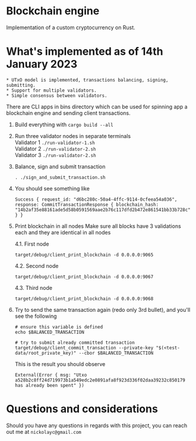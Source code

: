 # Blockchain engine
Implementation of a custom cryptocurrency on Rust.

# What's implemented as of 14th January 2023
    * UTxO model is implemented, transactions balancing, signing, submitting.
    * Support for multiple validators.
    * Simple consensus between validators.

There are CLI apps in bins directory which can be used for spinning app a blockchain engine and sending client transactions.

1. Build everything with ```cargo build --all```

2. Run three validator nodes in separate terminals \
Validator 1 `./run-validator-1.sh` \
Validator 2 `./run-validator-2.sh` \
Validator 3 `./run-validator-2.sh`

1. Balance, sign and submit transaction
    ```
    . ./sign_and_submit_transaction.sh
    ```
2. You should see something like 
    ```
    Success { request_id: "d6bc280c-50a4-4ffc-9114-0cfeea54a036", response: CommitTransactionResponse { blockchain_hash: "14b2af35e88161ade5d58b0591569aae2b76c117dfd2b472e861541bb33b728c" } }
    ```

3. Print blockchain in all nodes
Make sure all blocks have 3 validations each and they are identical in all nodes

    4.1. First node
    ```
    target/debug/client_print_blockchain -d 0.0.0.0:9065
    ```

    4.2. Second node
    ```
    target/debug/client_print_blockchain -d 0.0.0.0:9067
    ```

    4.3. Third node
    ```
    target/debug/client_print_blockchain -d 0.0.0.0:9068
    ```

4. Try to send the same transaction again (redo only 3rd bullet), and you'll see the following
    ```
    # ensure this variable is defined
    echo $BALANCED_TRANSACTION

    # try to submit already committed transaction
    target/debug/client_commit_transaction --private-key "$(<test-data/root_private_key)" --cbor $BALANCED_TRANSACTION
    ```

    This is the result you should observe
    ```
    External(Error { msg: "Utxo a528b2c8ff24d719973b1a549edc2e0891afa8f923d336f02daa39232c850179 has already been spent" })
    ```

# Questions and considerations
Should you have any questions in regards with this project, you can reach out me at `nickolayc@gmail.com`